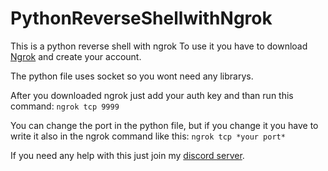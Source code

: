 # PythonReverseShellwithNgrok
 This is a python reverse shell with ngrok
 To use it you have to download [Ngrok](https://www.ngrok.com) and create your account.

 The python file uses socket so you wont need any librarys.

 After you downloaded ngrok just add your auth key and than run this command:
 `ngrok tcp 9999`

 You can change the port in the python file, but if you change it you have to write it also in the ngrok command like this:
 `ngrok tcp *your port*`

 If you need any help with this just join my [discord server](https://discord.gg/WrKjFQ5a5C).
